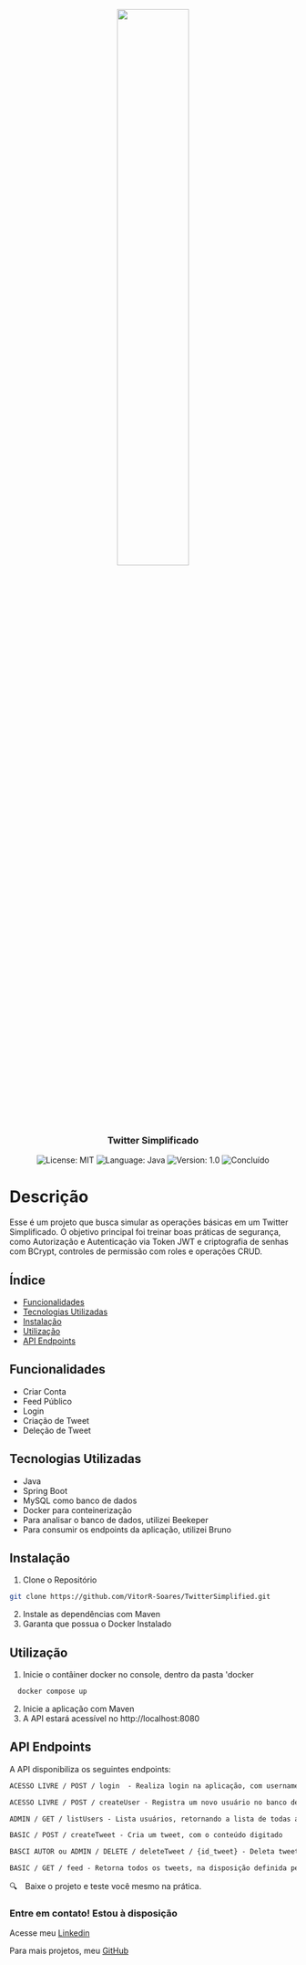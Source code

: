 <p align="center" width="100%">
    <img width="50%" src="https://turbologo.com/articles/wp-content/uploads/2019/07/twitter-text-logo-and-bird.png"> 
</p>


<h3 align="center">
  Twitter Simplificado
</h3>

<p align="center">

  <img alt="License: MIT" src="https://img.shields.io/badge/license-MIT-%2304D361">
  <img alt="Language: Java" src="https://img.shields.io/badge/language-java-green">
  <img alt="Version: 1.0" src="https://img.shields.io/badge/version-1.0-yellowgreen">
  <img alt="Concluído" src="https://img.shields.io/badge/concluído-OK-green">

</p>

# Descrição
Esse é um projeto que busca simular as operações básicas em um Twitter Simplificado. O objetivo principal foi treinar boas práticas de segurança, como Autorização e Autenticação via Token JWT e criptografia de senhas com BCrypt, controles de permissão com roles e operações CRUD.

## Índice

- [Funcionalidades](#funcionalidades)
- [Tecnologias Utilizadas](#tecnologias-utilizadas)
- [Instalação](#instalação)
- [Utilização](#utilização)
- [API Endpoints](#api-endpoints)

## Funcionalidades

- Criar Conta
- Feed Público
- Login
- Criação de Tweet
- Deleção de Tweet

## Tecnologias Utilizadas

- Java
- Spring Boot
- MySQL como banco de dados
- Docker para conteinerização
- Para analisar o banco de dados, utilizei Beekeper
- Para consumir os endpoints da aplicação, utilizei Bruno

## Instalação

1. Clone o Repositório

```bash
git clone https://github.com/VitorR-Soares/TwitterSimplified.git
```

2. Instale as dependências com Maven
3. Garanta que possua o Docker Instalado

## Utilização

1. Inicie o contâiner docker no console, dentro da pasta 'docker
```markdown
  docker compose up
```
2. Inicie a aplicação com Maven
3. A API estará acessível no http://localhost:8080


## API Endpoints
A API disponibiliza os seguintes endpoints:

```markdown
ACESSO LIVRE / POST / login  - Realiza login na aplicação, com username e password, e retorna um accessToken e seu tempo de expiração

ACESSO LIVRE / POST / createUser - Registra um novo usuário no banco de dados, com username e password

ADMIN / GET / listUsers - Lista usuários, retornando a lista de todas as informações dos usuários [Demana autorização de 'admin']

BASIC / POST / createTweet - Cria um tweet, com o conteúdo digitado

BASCI AUTOR ou ADMIN / DELETE / deleteTweet / {id_tweet} - Deleta tweet especificado no caminho da URL

BASIC / GET / feed - Retorna todos os tweets, na disposição definida pelos QueryParams de 'page' e 'pageSize'
```


:mag: Baixe o projeto e teste você mesmo na prática.

### Entre em contato! Estou à disposição

Acesse meu [Linkedin](https://www.linkedin.com/in/vitorr-soares/) 

Para mais projetos, meu [GitHub](https://github.com/VitorR-Soares/)

